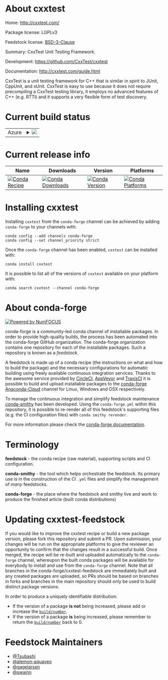 About cxxtest
=============

Home: http://cxxtest.com/

Package license: LGPLv3

Feedstock license: [BSD-3-Clause](https://github.com/conda-forge/cxxtest-feedstock/blob/master/LICENSE.txt)

Summary: CxxTest Unit Testing Framework.

Development: https://github.com/CxxTest/cxxtest

Documentation: http://cxxtest.com/guide.html

CxxTest is a unit testing framework for C++ that is similar in spirit to
JUnit, CppUnit, and xUnit. CxxTest is easy to use because it does not
require precompiling a CxxTest testing library, it employs no advanced
features of C++ (e.g. RTTI) and it supports a very flexible form of test
discovery.


Current build status
====================


<table>
    
  <tr>
    <td>Azure</td>
    <td>
      <details>
        <summary>
          <a href="https://dev.azure.com/conda-forge/feedstock-builds/_build/latest?definitionId=4694&branchName=master">
            <img src="https://dev.azure.com/conda-forge/feedstock-builds/_apis/build/status/cxxtest-feedstock?branchName=master">
          </a>
        </summary>
        <table>
          <thead><tr><th>Variant</th><th>Status</th></tr></thead>
          <tbody><tr>
              <td>linux_64_python3.10.____cpython</td>
              <td>
                <a href="https://dev.azure.com/conda-forge/feedstock-builds/_build/latest?definitionId=4694&branchName=master">
                  <img src="https://dev.azure.com/conda-forge/feedstock-builds/_apis/build/status/cxxtest-feedstock?branchName=master&jobName=linux&configuration=linux_64_python3.10.____cpython" alt="variant">
                </a>
              </td>
            </tr><tr>
              <td>linux_64_python3.7.____cpython</td>
              <td>
                <a href="https://dev.azure.com/conda-forge/feedstock-builds/_build/latest?definitionId=4694&branchName=master">
                  <img src="https://dev.azure.com/conda-forge/feedstock-builds/_apis/build/status/cxxtest-feedstock?branchName=master&jobName=linux&configuration=linux_64_python3.7.____cpython" alt="variant">
                </a>
              </td>
            </tr><tr>
              <td>linux_64_python3.8.____cpython</td>
              <td>
                <a href="https://dev.azure.com/conda-forge/feedstock-builds/_build/latest?definitionId=4694&branchName=master">
                  <img src="https://dev.azure.com/conda-forge/feedstock-builds/_apis/build/status/cxxtest-feedstock?branchName=master&jobName=linux&configuration=linux_64_python3.8.____cpython" alt="variant">
                </a>
              </td>
            </tr><tr>
              <td>linux_64_python3.9.____cpython</td>
              <td>
                <a href="https://dev.azure.com/conda-forge/feedstock-builds/_build/latest?definitionId=4694&branchName=master">
                  <img src="https://dev.azure.com/conda-forge/feedstock-builds/_apis/build/status/cxxtest-feedstock?branchName=master&jobName=linux&configuration=linux_64_python3.9.____cpython" alt="variant">
                </a>
              </td>
            </tr><tr>
              <td>osx_64_python3.10.____cpython</td>
              <td>
                <a href="https://dev.azure.com/conda-forge/feedstock-builds/_build/latest?definitionId=4694&branchName=master">
                  <img src="https://dev.azure.com/conda-forge/feedstock-builds/_apis/build/status/cxxtest-feedstock?branchName=master&jobName=osx&configuration=osx_64_python3.10.____cpython" alt="variant">
                </a>
              </td>
            </tr><tr>
              <td>osx_64_python3.7.____cpython</td>
              <td>
                <a href="https://dev.azure.com/conda-forge/feedstock-builds/_build/latest?definitionId=4694&branchName=master">
                  <img src="https://dev.azure.com/conda-forge/feedstock-builds/_apis/build/status/cxxtest-feedstock?branchName=master&jobName=osx&configuration=osx_64_python3.7.____cpython" alt="variant">
                </a>
              </td>
            </tr><tr>
              <td>osx_64_python3.8.____cpython</td>
              <td>
                <a href="https://dev.azure.com/conda-forge/feedstock-builds/_build/latest?definitionId=4694&branchName=master">
                  <img src="https://dev.azure.com/conda-forge/feedstock-builds/_apis/build/status/cxxtest-feedstock?branchName=master&jobName=osx&configuration=osx_64_python3.8.____cpython" alt="variant">
                </a>
              </td>
            </tr><tr>
              <td>osx_64_python3.9.____cpython</td>
              <td>
                <a href="https://dev.azure.com/conda-forge/feedstock-builds/_build/latest?definitionId=4694&branchName=master">
                  <img src="https://dev.azure.com/conda-forge/feedstock-builds/_apis/build/status/cxxtest-feedstock?branchName=master&jobName=osx&configuration=osx_64_python3.9.____cpython" alt="variant">
                </a>
              </td>
            </tr><tr>
              <td>win_64_python3.10.____cpython</td>
              <td>
                <a href="https://dev.azure.com/conda-forge/feedstock-builds/_build/latest?definitionId=4694&branchName=master">
                  <img src="https://dev.azure.com/conda-forge/feedstock-builds/_apis/build/status/cxxtest-feedstock?branchName=master&jobName=win&configuration=win_64_python3.10.____cpython" alt="variant">
                </a>
              </td>
            </tr><tr>
              <td>win_64_python3.7.____cpython</td>
              <td>
                <a href="https://dev.azure.com/conda-forge/feedstock-builds/_build/latest?definitionId=4694&branchName=master">
                  <img src="https://dev.azure.com/conda-forge/feedstock-builds/_apis/build/status/cxxtest-feedstock?branchName=master&jobName=win&configuration=win_64_python3.7.____cpython" alt="variant">
                </a>
              </td>
            </tr><tr>
              <td>win_64_python3.8.____cpython</td>
              <td>
                <a href="https://dev.azure.com/conda-forge/feedstock-builds/_build/latest?definitionId=4694&branchName=master">
                  <img src="https://dev.azure.com/conda-forge/feedstock-builds/_apis/build/status/cxxtest-feedstock?branchName=master&jobName=win&configuration=win_64_python3.8.____cpython" alt="variant">
                </a>
              </td>
            </tr><tr>
              <td>win_64_python3.9.____cpython</td>
              <td>
                <a href="https://dev.azure.com/conda-forge/feedstock-builds/_build/latest?definitionId=4694&branchName=master">
                  <img src="https://dev.azure.com/conda-forge/feedstock-builds/_apis/build/status/cxxtest-feedstock?branchName=master&jobName=win&configuration=win_64_python3.9.____cpython" alt="variant">
                </a>
              </td>
            </tr>
          </tbody>
        </table>
      </details>
    </td>
  </tr>
</table>

Current release info
====================

| Name | Downloads | Version | Platforms |
| --- | --- | --- | --- |
| [![Conda Recipe](https://img.shields.io/badge/recipe-cxxtest-green.svg)](https://anaconda.org/conda-forge/cxxtest) | [![Conda Downloads](https://img.shields.io/conda/dn/conda-forge/cxxtest.svg)](https://anaconda.org/conda-forge/cxxtest) | [![Conda Version](https://img.shields.io/conda/vn/conda-forge/cxxtest.svg)](https://anaconda.org/conda-forge/cxxtest) | [![Conda Platforms](https://img.shields.io/conda/pn/conda-forge/cxxtest.svg)](https://anaconda.org/conda-forge/cxxtest) |

Installing cxxtest
==================

Installing `cxxtest` from the `conda-forge` channel can be achieved by adding `conda-forge` to your channels with:

```
conda config --add channels conda-forge
conda config --set channel_priority strict
```

Once the `conda-forge` channel has been enabled, `cxxtest` can be installed with:

```
conda install cxxtest
```

It is possible to list all of the versions of `cxxtest` available on your platform with:

```
conda search cxxtest --channel conda-forge
```


About conda-forge
=================

[![Powered by
NumFOCUS](https://img.shields.io/badge/powered%20by-NumFOCUS-orange.svg?style=flat&colorA=E1523D&colorB=007D8A)](https://numfocus.org)

conda-forge is a community-led conda channel of installable packages.
In order to provide high-quality builds, the process has been automated into the
conda-forge GitHub organization. The conda-forge organization contains one repository
for each of the installable packages. Such a repository is known as a *feedstock*.

A feedstock is made up of a conda recipe (the instructions on what and how to build
the package) and the necessary configurations for automatic building using freely
available continuous integration services. Thanks to the awesome service provided by
[CircleCI](https://circleci.com/), [AppVeyor](https://www.appveyor.com/)
and [TravisCI](https://travis-ci.com/) it is possible to build and upload installable
packages to the [conda-forge](https://anaconda.org/conda-forge)
[Anaconda-Cloud](https://anaconda.org/) channel for Linux, Windows and OSX respectively.

To manage the continuous integration and simplify feedstock maintenance
[conda-smithy](https://github.com/conda-forge/conda-smithy) has been developed.
Using the ``conda-forge.yml`` within this repository, it is possible to re-render all of
this feedstock's supporting files (e.g. the CI configuration files) with ``conda smithy rerender``.

For more information please check the [conda-forge documentation](https://conda-forge.org/docs/).

Terminology
===========

**feedstock** - the conda recipe (raw material), supporting scripts and CI configuration.

**conda-smithy** - the tool which helps orchestrate the feedstock.
                   Its primary use is in the construction of the CI ``.yml`` files
                   and simplify the management of *many* feedstocks.

**conda-forge** - the place where the feedstock and smithy live and work to
                  produce the finished article (built conda distributions)


Updating cxxtest-feedstock
==========================

If you would like to improve the cxxtest recipe or build a new
package version, please fork this repository and submit a PR. Upon submission,
your changes will be run on the appropriate platforms to give the reviewer an
opportunity to confirm that the changes result in a successful build. Once
merged, the recipe will be re-built and uploaded automatically to the
`conda-forge` channel, whereupon the built conda packages will be available for
everybody to install and use from the `conda-forge` channel.
Note that all branches in the conda-forge/cxxtest-feedstock are
immediately built and any created packages are uploaded, so PRs should be based
on branches in forks and branches in the main repository should only be used to
build distinct package versions.

In order to produce a uniquely identifiable distribution:
 * If the version of a package **is not** being increased, please add or increase
   the [``build/number``](https://docs.conda.io/projects/conda-build/en/latest/resources/define-metadata.html#build-number-and-string).
 * If the version of a package **is** being increased, please remember to return
   the [``build/number``](https://docs.conda.io/projects/conda-build/en/latest/resources/define-metadata.html#build-number-and-string)
   back to 0.

Feedstock Maintainers
=====================

* [@Tsubashi](https://github.com/Tsubashi/)
* [@alemon-aquaveo](https://github.com/alemon-aquaveo/)
* [@gagelarsen](https://github.com/gagelarsen/)
* [@swainn](https://github.com/swainn/)

